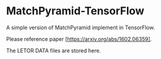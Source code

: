 # MatchPyramid-TensorFlow
A simple version of MatchPyramid implement in TensorFlow. 

Please reference paper [https://arxiv.org/abs/1602.06359].

The LETOR DATA files are stored here.
